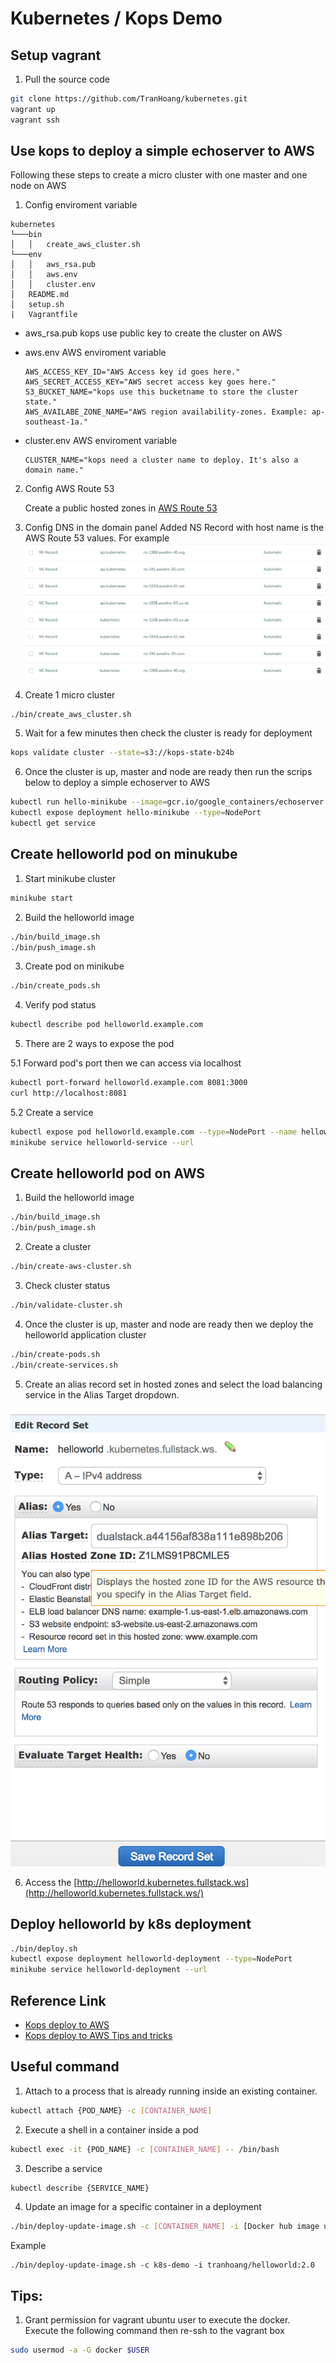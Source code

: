 # Kubernetes / Kops Demo

## Setup vagrant

1. Pull the source code

```bash
git clone https://github.com/TranHoang/kubernetes.git
vagrant up
vagrant ssh
```

## Use kops to deploy a simple echoserver to AWS

Following these steps to create a micro cluster with one master and one node on AWS

1. Config enviroment variable

```folder structure
kubernetes
└───bin
│   │   create_aws_cluster.sh
└───env
│   │   aws_rsa.pub
│   │   aws.env
│   │   cluster.env
│   README.md
│   setup.sh
|   Vagrantfile
```

* aws_rsa.pub     kops use public key to create the cluster on AWS
* aws.env         AWS enviroment variable

    ```env
    AWS_ACCESS_KEY_ID="AWS Access key id goes here."
    AWS_SECRET_ACCESS_KEY="AWS secret access key goes here."
    S3_BUCKET_NAME="kops use this bucketname to store the cluster state."
    AWS_AVAILABE_ZONE_NAME="AWS region availability-zones. Example: ap-southeast-1a."
    ```
* cluster.env     AWS enviroment variable

    ```env
    CLUSTER_NAME="kops need a cluster name to deploy. It's also a domain name."
    ```

2. Config AWS Route 53

    Create a public hosted zones in [AWS Route 53](https://console.aws.amazon.com/route53/home?region=us-west-2#)

3. Config DNS in the domain panel
    Added NS Record with host name is the AWS Route 53 values. For example
    ![DNS](https://raw.githubusercontent.com/TranHoang/kubernetes/master/images/DNS.png)

4. Create 1 micro cluster

```bash
./bin/create_aws_cluster.sh
```

5. Wait for a few minutes then check the cluster is ready for deployment

```bash
kops validate cluster --state=s3://kops-state-b24b
```

6. Once the cluster is up, master and node are ready then run the scrips below to deploy a simple echoserver to AWS

```bash
kubectl run hello-minikube --image=gcr.io/google_containers/echoserver:1.4 --port 8080
kubectl expose deployment hello-minikube --type=NodePort
kubectl get service
```

## Create helloworld pod on minukube

1. Start minikube cluster

```bash
minikube start
```

2. Build the helloworld image

```bash
./bin/build_image.sh
./bin/push_image.sh
```

3. Create pod on minikube

```bash
./bin/create_pods.sh
```

4. Verify pod status

```bash
kubectl describe pod helloworld.example.com
```

5. There are 2 ways to expose the pod

5.1 Forward pod's port then we can access via localhost

```bash
kubectl port-forward helloworld.example.com 8081:3000
curl http://localhost:8081
```

5.2 Create a service

```bash
kubectl expose pod helloworld.example.com --type=NodePort --name helloworld-service
minikube service helloworld-service --url
```

## Create helloworld pod on AWS

1. Build the helloworld image

```bash
./bin/build_image.sh
./bin/push_image.sh
```

2. Create a cluster

```bash
./bin/create-aws-cluster.sh
```

3. Check cluster status

```bash
./bin/validate-cluster.sh
```

4. Once the cluster is up, master and node are ready then we deploy the helloworld application cluster

```bash
./bin/create-pods.sh
./bin/create-services.sh
```

5. Create an alias record set in hosted zones and select the load balancing service in the Alias Target dropdown.

![DNS](https://raw.githubusercontent.com/TranHoang/kubernetes/master/images/hosted-zone-alias-record-set.png)

6. Access the [http://helloworld.kubernetes.fullstack.ws](http://helloworld.kubernetes.fullstack.ws/)

## Deploy helloworld by k8s deployment

```bash
./bin/deploy.sh
kubectl expose deployment helloworld-deployment --type=NodePort
minikube service helloworld-deployment --url
```

## Reference Link

* [Kops deploy to AWS](https://github.com/kubernetes/kops/blob/master/docs/aws.md)
* [Kops deploy to AWS Tips and tricks](https://cloudonaut.io/6-tips-and-tricks-for-aws-command-line-ninjas/)

## Useful command

1. Attach to a process that is already running inside an existing container.

```bash
kubectl attach {POD_NAME} -c [CONTAINER_NAME]
```

2. Execute a shell in a container inside a pod

```bash
kubectl exec -it {POD_NAME} -c [CONTAINER_NAME] -- /bin/bash
```

3. Describe a service

```bash
kubectl describe {SERVICE_NAME}
```

4. Update an image for a specific container in a deployment

```bash
./bin/deploy-update-image.sh -c [CONTAINER_NAME] -i [Docker hub image uri]
```

Example
```
./bin/deploy-update-image.sh -c k8s-demo -i tranhoang/helloworld:2.0
```

## Tips:

1. Grant permission for vagrant ubuntu user to execute the docker. Execute the following command then re-ssh to the vagrant box

```bash
sudo usermod -a -G docker $USER
```
